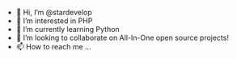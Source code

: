 - 👋 Hi, I’m @stardevelop
- 👀 I’m interested in PHP
- 🌱 I’m currently learning Python
- 💞️ I’m looking to collaborate on All-In-One open source projects!
- 📫 How to reach me ...

<!---
stardevelop/stardevelop is a ✨ special ✨ repository because its `README.md` (this file) appears on your GitHub profile.
You can click the Preview link to take a look at your changes.
--->
